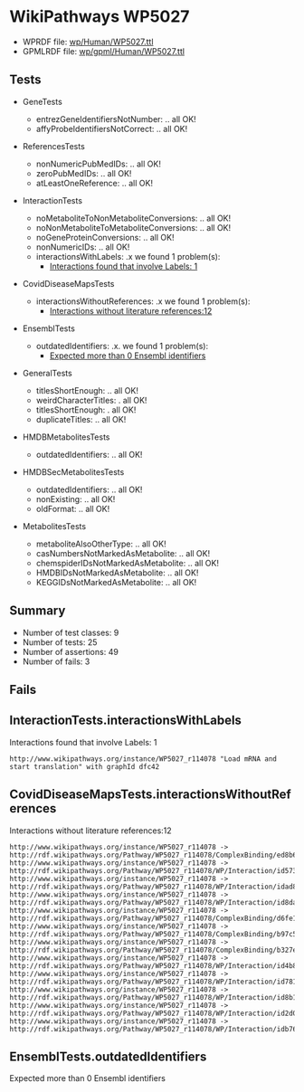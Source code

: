 # WikiPathways WP5027

* WPRDF file: [wp/Human/WP5027.ttl](../wp/Human/WP5027.ttl)
* GPMLRDF file: [wp/gpml/Human/WP5027.ttl](../wp/gpml/Human/WP5027.ttl)

## Tests

* GeneTests
    * entrezGeneIdentifiersNotNumber: .. all OK!
    * affyProbeIdentifiersNotCorrect: .. all OK!

* ReferencesTests
    * nonNumericPubMedIDs: .. all OK!
    * zeroPubMedIDs: .. all OK!
    * atLeastOneReference: .. all OK!

* InteractionTests
    * noMetaboliteToNonMetaboliteConversions: .. all OK!
    * noNonMetaboliteToMetaboliteConversions: .. all OK!
    * noGeneProteinConversions: .. all OK!
    * nonNumericIDs: .. all OK!
    * interactionsWithLabels: .x we found 1 problem(s):
        * [Interactions found that involve Labels: 1](#630d2678)

* CovidDiseaseMapsTests
    * interactionsWithoutReferences: .x we found 1 problem(s):
        * [Interactions without literature references:12](#2e295b3f)

* EnsemblTests
    * outdatedIdentifiers: .x. we found 1 problem(s):
        * [Expected more than 0 Ensembl identifiers](#f44398b7)

* GeneralTests
    * titlesShortEnough: .. all OK!
    * weirdCharacterTitles: . all OK!
    * titlesShortEnough: . all OK!
    * duplicateTitles: .. all OK!

* HMDBMetabolitesTests
    * outdatedIdentifiers: .. all OK!

* HMDBSecMetabolitesTests
    * outdatedIdentifiers: .. all OK!
    * nonExisting: .. all OK!
    * oldFormat: .. all OK!

* MetabolitesTests
    * metaboliteAlsoOtherType: .. all OK!
    * casNumbersNotMarkedAsMetabolite: .. all OK!
    * chemspiderIDsNotMarkedAsMetabolite: .. all OK!
    * HMDBIDsNotMarkedAsMetabolite: .. all OK!
    * KEGGIDsNotMarkedAsMetabolite: .. all OK!

## Summary

* Number of test classes: 9
* Number of tests: 25
* Number of assertions: 49
* Number of fails: 3

## Fails

<a name="630d2678" />

## InteractionTests.interactionsWithLabels

Interactions found that involve Labels: 1
```
http://www.wikipathways.org/instance/WP5027_r114078 "Load mRNA and start translation" with graphId dfc42

```
<a name="2e295b3f" />

## CovidDiseaseMapsTests.interactionsWithoutReferences

Interactions without literature references:12
```
http://www.wikipathways.org/instance/WP5027_r114078 -> http://rdf.wikipathways.org/Pathway/WP5027_r114078/ComplexBinding/ed8b6
http://www.wikipathways.org/instance/WP5027_r114078 -> http://rdf.wikipathways.org/Pathway/WP5027_r114078/WP/Interaction/id573935d6
http://www.wikipathways.org/instance/WP5027_r114078 -> http://rdf.wikipathways.org/Pathway/WP5027_r114078/WP/Interaction/idad839e9d
http://www.wikipathways.org/instance/WP5027_r114078 -> http://rdf.wikipathways.org/Pathway/WP5027_r114078/WP/Interaction/id8da43876
http://www.wikipathways.org/instance/WP5027_r114078 -> http://rdf.wikipathways.org/Pathway/WP5027_r114078/ComplexBinding/d6fe1
http://www.wikipathways.org/instance/WP5027_r114078 -> http://rdf.wikipathways.org/Pathway/WP5027_r114078/ComplexBinding/b97c5
http://www.wikipathways.org/instance/WP5027_r114078 -> http://rdf.wikipathways.org/Pathway/WP5027_r114078/ComplexBinding/b327e
http://www.wikipathways.org/instance/WP5027_r114078 -> http://rdf.wikipathways.org/Pathway/WP5027_r114078/WP/Interaction/id4b83f12a
http://www.wikipathways.org/instance/WP5027_r114078 -> http://rdf.wikipathways.org/Pathway/WP5027_r114078/WP/Interaction/id78120f40
http://www.wikipathways.org/instance/WP5027_r114078 -> http://rdf.wikipathways.org/Pathway/WP5027_r114078/WP/Interaction/id8b1ce7b7
http://www.wikipathways.org/instance/WP5027_r114078 -> http://rdf.wikipathways.org/Pathway/WP5027_r114078/WP/Interaction/id2d00e6ed
http://www.wikipathways.org/instance/WP5027_r114078 -> http://rdf.wikipathways.org/Pathway/WP5027_r114078/WP/Interaction/idb76f4fdf

```
<a name="f44398b7" />

## EnsemblTests.outdatedIdentifiers

Expected more than 0 Ensembl identifiers
```

```
